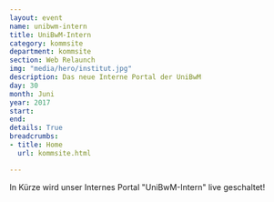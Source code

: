 ```yaml
---
layout: event
name: unibwm-intern
title: UniBwM-Intern
category: kommsite
department: kommsite
section: Web Relaunch
img: "media/hero/institut.jpg"
description: Das neue Interne Portal der UniBwM
day: 30
month: Juni
year: 2017
start: 
end: 
details: True
breadcrumbs:
- title: Home
  url: kommsite.html

---
```


In Kürze wird unser Internes Portal "UniBwM-Intern" live geschaltet!